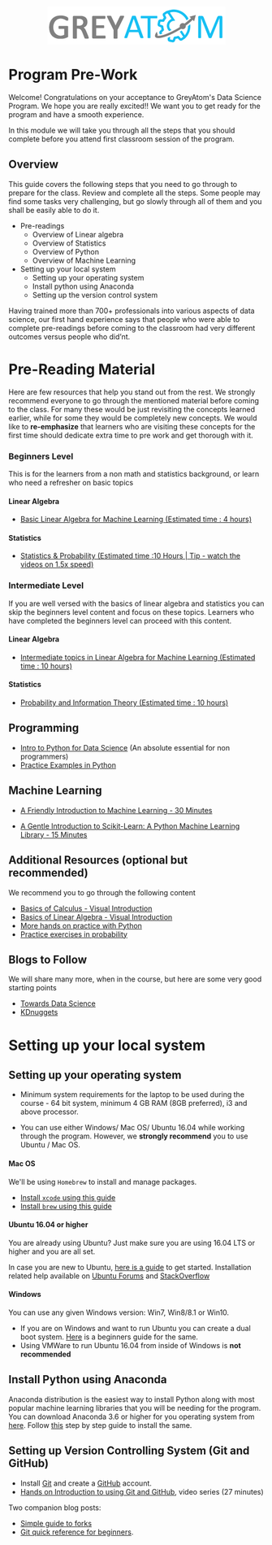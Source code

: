 <p align="center">
  <img src="images/greyatom.png" />
</p>

# Program Pre-Work

Welcome! Congratulations on your acceptance to GreyAtom's Data Science Program. We hope you are really excited!! We want you to get ready for the program and have a smooth experience.

In this module we will take you through all the steps that you should complete before you attend first classroom session of the program.

## Overview

This guide covers the following steps that you need to go through to prepare for the class. Review and complete all the steps. Some people may find some tasks very challenging, but go slowly through all of them and you shall be easily able to do it.

 * Pre-readings
   * Overview of Linear algebra
   * Overview of Statistics
   * Overview of Python
   * Overview of Machine Learning
 * Setting up your local system
   * Setting up your operating system
   * Install python using Anaconda
   * Setting up the version control system

 

 Having trained more than 700+ professionals into various aspects of data science, our first hand experience says that people who were able to complete pre-readings before coming to the classroom had very different outcomes versus people who did’nt.


# Pre-Reading Material
Here are few resources that help you stand out from the rest. We strongly recommend everyone to go through the mentioned material before coming to the class. For many these would be just revisiting the concepts learned earlier, while for some they would be completely new concepts. We would like to **re-emphasize** that learners who are visiting these concepts for the first time should dedicate extra time to pre work and get thorough with it.

### Beginners Level
This is for the learners from a non math and statistics background, or learn who need a refresher on basic topics

#### Linear Algebra
* [Basic Linear Algebra for Machine Learning (Estimated time : 4 hours)](https://www.analyticsvidhya.com/blog/2017/05/comprehensive-guide-to-linear-algebra/)

#### Statistics
* [Statistics & Probability (Estimated time :10 Hours | Tip - watch the videos on 1.5x speed)](https://www.khanacademy.org/math/statistics-probability) 


### Intermediate Level
If you are well versed with the basics of linear algebra and statistics you can skip the beginners level content and focus on these topics. Learners who have completed the beginners level can proceed with this content.
#### Linear Algebra
* [Intermediate topics in Linear Algebra for Machine Learning (Estimated time : 10 hours)](http://www.deeplearningbook.org/contents/linear_algebra.html)
#### Statistics
* [Probability and Information Theory (Estimated time : 10 hours)](http://www.deeplearningbook.org/contents/prob.html)

## Programming
* [Intro to Python for Data Science](https://www.datacamp.com/courses/intro-to-python-for-data-science) (An absolute essential for non programmers)
* [Practice Examples in Python](https://www.programiz.com/python-programming/examples)
<!-- * [Python Code Academy Course](https://www.codecademy.com/learn/python) An interactive, in-browser tutorial from Codecademy with 20+ modules and 200+ exercises. It is geared toward novice programmers -->

## Machine Learning
* [A Friendly Introduction to Machine Learning  - 30 Minutes](https://www.youtube.com/watch?v=IpGxLWOIZy4&t=1232s)
<!-- * [Introduction to Machine Learning - Udacity](https://in.udacity.com/course/intro-to-machine-learning--ud120) -->
* [A Gentle Introduction to Scikit-Learn: A Python Machine Learning Library - 15 Minutes](https://machinelearningmastery.com/a-gentle-introduction-to-scikit-learn-a-python-machine-learning-library/)

## Additional Resources (optional but recommended)
We recommend you to go through the following content

* [Basics of Calculus - Visual Introduction](https://www.youtube.com/watch?v=WUvTyaaNkzM&list=PLZHQObOWTQDMsr9K-rj53DwVRMYO3t5Yr)
* [Basics of Linear Algebra - Visual Introduction](https://www.youtube.com/watch?v=kjBOesZCoqc&list=PLZHQObOWTQDPD3MizzM2xVFitgF8hE_ab)
* [More hands on practice with Python](https://www.learnpython.org/)
* [Practice exercises in probability](http://web.mef.hr/web/images/pdf/stat_exe.pdf)


## Blogs to Follow

We will share many more, when in the course, but here are some very good starting points

* [Towards Data Science](https://towardsdatascience.com/)
* [KDnuggets](http://www.kdnuggets.com/)


# Setting up your local system

## Setting up your operating system

 * Minimum system requirements for the laptop to be used during the course - 64 bit system, minimum 4 GB RAM (8GB preferred), i3 and above processor.

 * You can use either Windows/ Mac OS/ Ubuntu 16.04 while working through the program. However, we **strongly recommend** you to use Ubuntu / Mac OS.

#### Mac OS

 We'll be using `Homebrew` to install and manage packages.

 * [Install `xcode` using this guide](https://www.howtogeek.com/211541/homebrew-for-os-x-easily-installs-desktop-apps-and-terminal-utilities/)
 * [Install `brew` using this guide](https://brew.sh/)

#### Ubuntu 16.04 or higher

 You are already using Ubuntu? Just make sure you are using 16.04 LTS or higher and you are all set.

 In case you are new to Ubuntu, [here is a guide](http://www.omgubuntu.co.uk/2016/04/10-things-to-do-after-installing-ubuntu-16-04-lts) to get started. Installation related help available on [Ubuntu Forums](https://ubuntuforums.org/) and [StackOverflow](https://stackoverflow.com/)

#### Windows

 You can use any given Windows version: Win7, Win8/8.1 or Win10.

  * If you are on Windows and want to run Ubuntu you can create a dual boot system. [Here](https://itsfoss.com/install-ubuntu-1404-dual-boot-mode-windows-8-81-uefi/) is a beginners guide for the same.
  * Using VMWare to run Ubuntu 16.04 from inside of Windows is **not recommended**

## Install Python using Anaconda
Anaconda distribution is the easiest way to install Python along with most popular machine learning libraries that you will be needing for the program. You can download Anaconda 3.6 or higher for you operating system from [here](https://www.anaconda.com/download/). Follow [this](https://conda.io/docs/user-guide/install/index.html)
step by step guide to install the same.

## Setting up Version Controlling System (Git and GitHub)

 * Install [Git](http://git-scm.com/book/en/v2/Getting-Started-Installing-Git) and create a [GitHub](https://github.com/) account.
 * [Hands on Introduction to using Git and GitHub](https://www.youtube.com/playlist?list=PL5-da3qGB5IBLMp7LtN8Nc3Efd4hJq0kD), video series (27 minutes)

 Two companion blog posts:
 * [Simple guide to forks](http://www.dataschool.io/simple-guide-to-forks-in-github-and-git/)
 * [Git quick reference for beginners](http://www.dataschool.io/git-quick-reference-for-beginners/).


